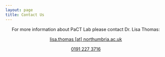 ```yaml
---
layout: page
title: Contact Us
---
```

<div class="wp-block-columns has-2-columns">
  <div class="wp-block-column">
    <p></p>
  </div>

  <div class="wp-block-column"></div>
</div>

<p style="text-align:center">For more information about PaCT Lab please contact Dr. Lisa Thomas:</p>

<p style="text-align:center"><a href="mailto:lisa.thomas@northumbria.ac.uk">lisa.thomas [at]
    northumbria.ac.uk</a></p>

<p style="text-align:center"><a href="tel:+441912273716">0191 227 3716</a><br></p>
